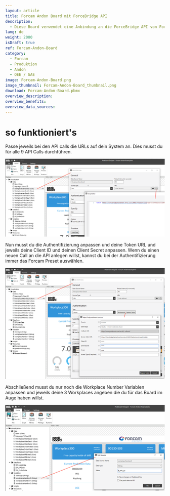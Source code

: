 ```yaml
---
layout: article
title: Forcam Andon Board mit ForceBridge API
description: 
  - Diese Board verwendet eine Anbindung an die ForceBridge API von Forcam. Es werden zu drei Workplaces jeweils Werte zur Operation und zur Gesamtanlageneffektivität (GAE / OEE) von der API abgerufen und in Form eines Andon Dashboards dargestellt. 
lang: de
weight: 2000
isDraft: true
ref: Forcam-Andon-Board
category:
  - Forcam
  - Produktion
  - Andon
  - OEE / GAE
image: Forcam-Andon-Board.png
image_thumbnail: Forcam-Andon-Board_thumbnail.png
download: Forcam-Andon-Board.pbmx
overview_description:
overview_benefits:
overview_data_sources:
---
```

# so funktioniert's

Passe jeweils bei den API calls die URLs auf dein System an. Dies musst du für alle 9 API Calls durchführen.

![](img/forcam-edit-json-call-url.png)

 Nun musst du die Authentifizierung anpassen und deine Token URL und jeweils deine Client ID und deinen Client Secret anpassen. Wenn du einen neuen Call an die API anlegen willst, kannst du bei der Authentifizierung immer das Forcam Preset auswählen.

 ![](img/forcam-edit-authentication.png)

 Abschließend musst du nur noch die Workplace Number Variablen anpassen und jeweils deine 3 Workplaces angeben die du für das Board im Auge haben willst.

 ![](img/forcam-edit-workplace-number.png)
